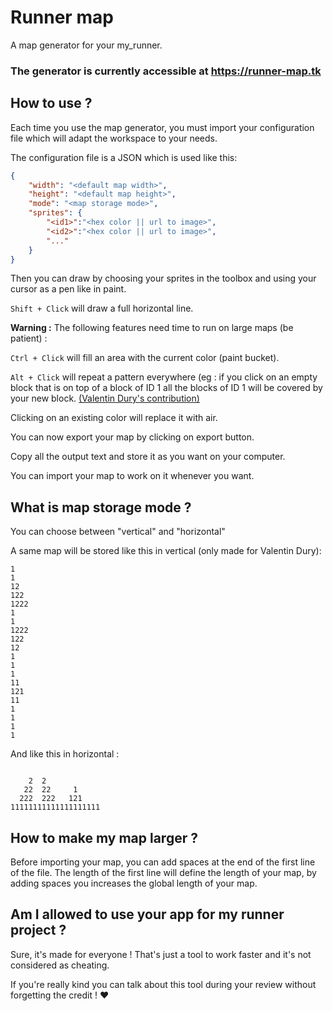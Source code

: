 # Runner map
A map generator for your my_runner.

### The generator is currently accessible at https://runner-map.tk

## How to use ?

Each time you use the map generator, you must import your configuration file which will adapt the workspace to your needs.

The configuration file is a JSON which is used like this:

```json
{
    "width": "<default map width>",
    "height": "<default map height>",
    "mode": "<map storage mode>",
    "sprites": {
        "<id1>":"<hex color || url to image>",
        "<id2>":"<hex color || url to image>",
        "..."
    }
}
```

Then you can draw by choosing your sprites in the toolbox and using your cursor as a pen like in paint.

`Shift + Click` will draw a full horizontal line.


**Warning :** The following features need time to run on large maps (be patient) :

`Ctrl + Click` will fill an area with the current color (paint bucket).

`Alt + Click` will repeat a pattern everywhere (eg : if you click on an empty block that is on top of a block of ID 1 all the blocks of ID 1 will be covered by your new block. [(Valentin Dury's contribution)](https://github.com/Ardorax)


Clicking on an existing color will replace it with air.

You can now export your map by clicking on export button.

Copy all the output text and store it as you want on your computer.

You can import your map to work on it whenever you want.

## What is map storage mode ?
You can choose between "vertical" and "horizontal"

A same map will be stored like this in vertical (only made for Valentin Dury):
```
1    
1    
12   
122  
1222 
1    
1    
1222 
122  
12   
1    
1    
1    
11   
121  
11   
1    
1    
1    
1    
```
And like this in horizontal :
```
                    
    2  2            
   22  22     1     
  222  222   121    
11111111111111111111
```

## How to make my map larger ?
Before importing your map, you can add spaces at the end of the first line of the file. The length of the first line will define the length of your map, by adding spaces you increases the global length of your map.

## Am I allowed to use your app for my runner project ?
Sure, it's made for everyone ! That's just a tool to work faster and it's not considered as cheating.

If you're really kind you can talk about this tool during your review without forgetting the credit ! ❤️
